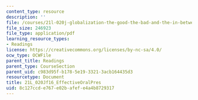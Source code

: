 ```yaml
---
content_type: resource
description: ''
file: /courses/21l-020j-globalization-the-good-the-bad-and-the-in-between-fall-2016/8c127ccde767e02bafefe4a4b8729317_21L_020Jf16_EffectiveOralPres.pdf
file_size: 246923
file_type: application/pdf
learning_resource_types:
- Readings
license: https://creativecommons.org/licenses/by-nc-sa/4.0/
ocw_type: OCWFile
parent_title: Readings
parent_type: CourseSection
parent_uid: c983d95f-b178-5e19-3321-3acb164435d3
resourcetype: Document
title: 21L_020Jf16_EffectiveOralPres
uid: 8c127ccd-e767-e02b-afef-e4a4b8729317
---
```

